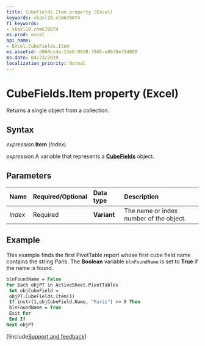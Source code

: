 ```yaml
---
title: CubeFields.Item property (Excel)
keywords: vbaxl10.chm670074
f1_keywords:
- vbaxl10.chm670074
ms.prod: excel
api_name:
- Excel.CubeFields.Item
ms.assetid: d068ccda-13e0-9938-7945-e8639e79d089
ms.date: 04/23/2019
localization_priority: Normal
---
```



# CubeFields.Item property (Excel)

Returns a single object from a collection.


## Syntax

_expression_.**Item** (_Index_)

_expression_ A variable that represents a **[CubeFields](Excel.CubeFields.md)** object.


## Parameters

|Name|Required/Optional|Data type|Description|
|:-----|:-----|:-----|:-----|
| _Index_|Required| **Variant**|The name or index number of the object.|

## Example

This example finds the first PivotTable report whose first cube field name contains the string Paris. The **Boolean** variable `blnFoundName` is set to **True** if the name is found.

```vb
blnFoundName = False 
For Each objPT in ActiveSheet.PivotTables 
 Set objCubeField = _ 
 objPT.CubeFields.Item(1) 
 If instr(1,objCubeField.Name, "Paris") <> 0 Then 
 blnFoundName = True 
 Exit For 
 End If 
Next objPT
```




[!include[Support and feedback](~/includes/feedback-boilerplate.md)]